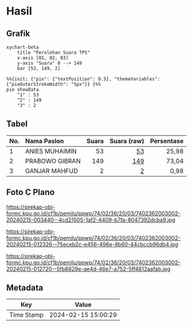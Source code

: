 # Hasil

## Grafik

```mermaid
xychart-beta
    title "Perolehan Suara TPS"
    x-axis [01, 02, 03]
    y-axis "Suara" 0 --> 149
    bar [53, 149, 2]
```

```mermaid
%%{init: {"pie": {"textPosition": 0.5}, "themeVariables": {"pieOuterStrokeWidth": "5px"}} }%%
pie showData
    "1" : 53
    "2" : 149
    "3" : 2
```

## Tabel

| No. | Nama Paslon    | Suara | Suara (raw) | Persentase |
|:--- |:-------------- | -----:| -----------:| ----------:|
| 1   | ANIES MUHAIMIN | 53    | [53][p-1]   | 25,98      |
| 2   | PRABOWO GIBRAN | 149   | [149][p-2]  | 73,04      |
| 3   | GANJAR MAHFUD  | 2     | [2][p-3]    | 0,98       |


[p-1]: https://github.com/gigit-pemilu/pemilu-2024-74-sulawesi-tenggara/blob/main/pilpres/hitung-suara/sub/74-sulawesi-tenggara/sub/02-konawe/sub/36-lalonggasumeeto/sub/2003-rapambinopaka/sub/002-tps/sub/paslon-1.txt
[p-2]: https://github.com/gigit-pemilu/pemilu-2024-74-sulawesi-tenggara/blob/main/pilpres/hitung-suara/sub/74-sulawesi-tenggara/sub/02-konawe/sub/36-lalonggasumeeto/sub/2003-rapambinopaka/sub/002-tps/sub/paslon-2.txt
[p-3]: https://github.com/gigit-pemilu/pemilu-2024-74-sulawesi-tenggara/blob/main/pilpres/hitung-suara/sub/74-sulawesi-tenggara/sub/02-konawe/sub/36-lalonggasumeeto/sub/2003-rapambinopaka/sub/002-tps/sub/paslon-3.txt

## Foto C Plano

https://sirekap-obj-formc.kpu.go.id/cf1b/pemilu/ppwp/74/02/36/20/03/7402362003002-20240215-003440--4cd21505-1af2-4409-b7fa-8047392dcba9.jpg

https://sirekap-obj-formc.kpu.go.id/cf1b/pemilu/ppwp/74/02/36/20/03/7402362003002-20240215-012326--75eceb2c-e456-496e-8b60-44cbccb96db4.jpg

https://sirekap-obj-formc.kpu.go.id/cf1b/pemilu/ppwp/74/02/36/20/03/7402362003002-20240215-012720--5fb8829e-ae4d-46e7-a752-5ff4812aafab.jpg


## Metadata

| Key        | Value               |
| ---------- | ------------------- |
| Time Stamp | 2024-02-15 15:00:29 |



